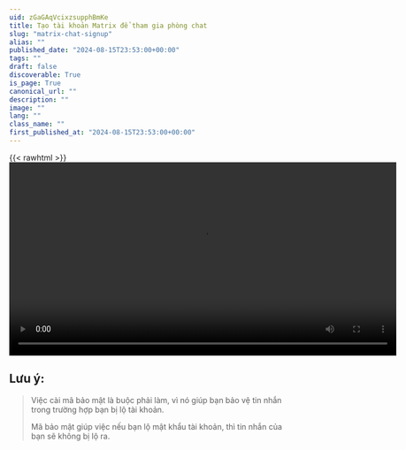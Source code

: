```yaml
---
uid: zGaGAqVcixzsupphBmKe
title: Tạo tài khoản Matrix để tham gia phòng chat
slug: "matrix-chat-signup"
alias: ""
published_date: "2024-08-15T23:53:00+00:00"
tags: ""
draft: false
discoverable: True
is_page: True
canonical_url: ""
description: ""
image: ""
lang: ""
class_name: ""
first_published_at: "2024-08-15T23:53:00+00:00"
---
```


{{< rawhtml >}}
<video width="700" height="350" controls="">
<source src="https://pomf2.lain.la/f/g89ccbbv.mp4" type="video/mp4">
{{< /rawhtml >}}
Your browser does not support HTML video.
</video>

## Lưu ý:

> Việc cài mã bảo mật là buộc phải làm, vì nó giúp bạn bảo vệ tin nhắn trong trường hợp bạn bị lộ tài khoản.
>
> Mã bảo mật giúp việc nếu bạn lộ mật khẩu tài khoản, thì tin nhắn của bạn sẽ không bị lộ ra.